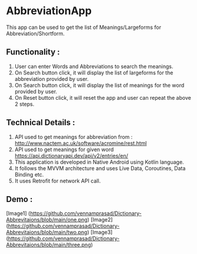 # AbbreviationApp
This app can be used to get the list of Meanings/Largeforms for Abbreviation/Shortform.

## Functionality :
1. User can enter Words and Abbreviations to search the meanings.
2. On Search button click, it will display the list of largeforms for the abbreviation provided by user.
3. On Search button click, it will display the list of meanings for the word provided by user.
4. On Reset button click, it will reset the app and user can repeat the above 2 steps.


## Technical Details :
1. API used to get meanings for abbreviation from : http://www.nactem.ac.uk/software/acromine/rest.html
2. API used to get meanings for given word https://api.dictionaryapi.dev/api/v2/entries/en/<word>
3. This application is developed in Native Android using Kotlin language.
4. It follows the MVVM architecture and uses Live Data, Coroutines, Data Binding etc.
5. It uses Retrofit for network API call.

## Demo :
[Image1] (https://github.com/vennamprasad/Dictionary-Abbrevitaions/blob/main/one.png)
[Image2] (https://github.com/vennamprasad/Dictionary-Abbrevitaions/blob/main/two.png)
[Image3] (https://github.com/vennamprasad/Dictionary-Abbrevitaions/blob/main/three.png)
